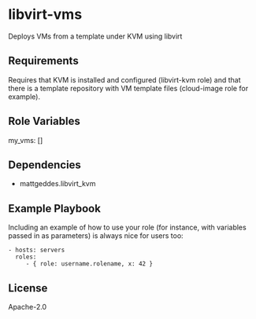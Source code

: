 libvirt-vms
===========

Deploys VMs from a template under KVM using libvirt

Requirements
------------

Requires that KVM is installed and configured (libvirt-kvm role) and that there
is a template repository with VM template files (cloud-image role for example).

Role Variables
--------------

my\_vms: []

Dependencies
------------

* mattgeddes.libvirt\_kvm

Example Playbook
----------------

Including an example of how to use your role (for instance, with variables passed in as parameters) is always nice for users too:

    - hosts: servers
      roles:
         - { role: username.rolename, x: 42 }

License
-------

Apache-2.0

